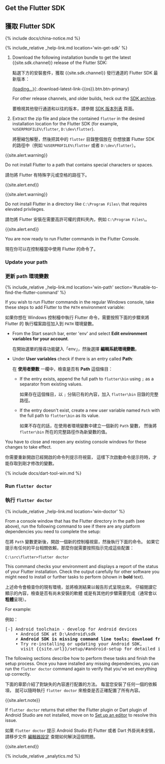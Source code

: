 ## Get the Flutter SDK

## 獲取 Flutter SDK

{% include docs/china-notice.md %}

{% include_relative _help-link.md location='win-get-sdk' %}

 1. Download the following installation bundle to get the latest
    {{site.sdk.channel}} release of the Flutter SDK:

    點選下方的安裝套件，獲取 {{site.sdk.channel}} 發行通道的 Flutter SDK 最新版本：

    [(loading...)](#){:.download-latest-link-{{os}}.btn.btn-primary}

    For other release channels, and older builds,
    heck out the [SDK archive][].

    要檢視其他發行通道和以往的版本，請參閱
    [SDK 版本列表][SDK archive] 頁面。

 1. Extract the zip file and place the contained `flutter`
    in the desired installation location for the Flutter SDK
    (for example, `%USERPROFILE%\flutter`, `D:\dev\flutter`).

    將壓縮包解壓，然後把其中的 `flutter` 目錄整個放在
    你想放置 Flutter SDK 的路徑中（例如 `%USERPROFILE%\flutter` 或者 `D:\dev\flutter`）。

{{site.alert.warning}}

  Do not install Flutter to a path that contains special
  characters or spaces.

  請勿將 Flutter 有特殊字元或空格的路徑下。

{{site.alert.end}}

{{site.alert.warning}}

  Do not install Flutter in a directory like `C:\Program Files\` that requires
  elevated privileges.

  請勿將 Flutter 安裝在需要高許可權的資料夾內，例如 `C:\Program Files\`。

{{site.alert.end}}

You are now ready to run Flutter commands in the Flutter Console.

現在你可以在控制檯當中使用 Flutter 的命令了。

[Flutter repo]: {{site.repo.flutter}}

### Update your path

### 更新 path 環境變數

{% include_relative _help-link.md location='win-path' section='#unable-to-find-the-flutter-command' %}

If you wish to run Flutter commands in the regular Windows console,
take these steps to add Flutter to the `PATH` environment variable:

如果你想在 Windows 控制檯中執行 Flutter 命令，需要按照下面的步驟來將 Flutter 的
執行檔案路徑加入到 `PATH` 環境變數。

* From the Start search bar, enter 'env'
  and select **Edit environment variables for your account**.

  在開始選單的搜尋功能鍵入「env」，然後選擇 **編輯系統環境變數**。

* Under **User variables** check if there is an entry called **Path**:

  在 **使用者變數** 一欄中，檢查是否有 **Path** 這個條目：

  * If the entry exists, append the full path to `flutter\bin` using
    `;` as a separator from existing values.

    如果存在這個條目，以 `;` 分隔已有的內容，加入 `flutter\bin` 目錄的完整路徑。

  * If the entry doesn't exist,
    create a new user variable named `Path` with
    the full path to `flutter\bin` as its value.

    如果不存在的話，在使用者環境變數中建立一個新的 `Path` 變數，
    然後將 `flutter\bin` 所在的完整路徑作為新變數的值。

You have to close and reopen any existing console windows
for these changes to take effect.

你需要重新開啟已經開啟的命令列提示符視窗，
這樣下次啟動命令提示符時，才能存取到剛才修改的變數。

{% include docs/dart-tool-win.md %}

### Run `flutter doctor`

### 執行 `flutter doctor`

{% include_relative _help-link.md location='win-doctor' %}

From a console window that has the Flutter directory in the
path (see above), run the following command to see if there
are any platform dependencies you need to complete the setup:

在將 `Path` 變數更新後，開啟一個新的控制檯視窗，然後執行下面的命令。
如果它提示有任何的平台相關依賴，那麼你就需要按照指示完成這些配置：

```batchfile
C:\src\flutter>flutter doctor
```

This command checks your environment and displays a report of the status
of your Flutter installation. Check the output carefully for other
software you might need to install or further tasks to perform
(shown in **bold** text).

上述命令會檢查你的現有環境，並將檢測結果以報告形式呈現出來。
仔細閱讀它顯示的內容，檢查是否有尚未安裝的軟體
或是有其他的步驟需要完成（通常會以**粗體**呈現）。

For example:

例如：

<pre>
[-] Android toolchain - develop for Android devices
    • Android SDK at D:\Android\sdk
    <strong>✗ Android SDK is missing command line tools; download from https://goo.gl/XxQghQ</strong>
    • Try re-installing or updating your Android SDK,
      visit {{site.url}}/setup/#android-setup for detailed instructions.
</pre>

The following sections describe how to perform these tasks and
finish the setup process. Once you have installed any missing
dependencies, you can run the `flutter doctor` command again to
verify that you've set everything up correctly.

下面的章節介紹了對缺失的內容進行配置的方法。
每當您安裝了任何一個的依賴項，
就可以隨時執行 `flutter doctor` 來檢查是否正確配置了所有內容。

{{site.alert.note}}

  If `flutter doctor` returns that either the Flutter plugin
  or Dart plugin of Android Studio are not installed, move
  on to [Set up an editor][] to resolve this issue.

  如果 `flutter doctor` 提示 Android Studio 的
  Flutter 或者 Dart 外掛尚未安裝，請移步文件
  [編輯器設定][Set up an editor] 查閱如何解決這個問題。

{{site.alert.end}}

{% include_relative _analytics.md %}


[Flutter repo]: {{site.repo.flutter}}
[SDK archive]: {{site.url}}/release/archive
[Set up an editor]: {{site.url}}/get-started/editor?tab=androidstudio
